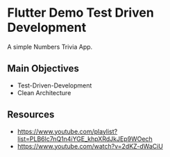 # Flutter Demo Test Driven Development

A simple Numbers Trivia App.

## Main Objectives
- Test-Driven-Development
- Clean Architecture

## Resources
- https://www.youtube.com/playlist?list=PLB6lc7nQ1n4iYGE_khpXRdJkJEp9WOech
- https://www.youtube.com/watch?v=2dKZ-dWaCiU